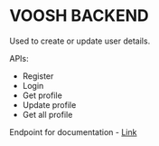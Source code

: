 # VOOSH BACKEND

Used to create or update user details.

APIs:

- Register
- Login
- Get profile
- Update profile
- Get all profile

Endpoint for documentation - [Link](https://voosh-backend-1.onrender.com/docs/)
